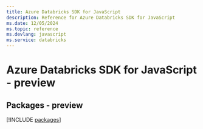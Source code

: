 ```yaml
---
title: Azure Databricks SDK for JavaScript
description: Reference for Azure Databricks SDK for JavaScript
ms.date: 12/05/2024
ms.topic: reference
ms.devlang: javascript
ms.service: databricks
---
```

# Azure Databricks SDK for JavaScript - preview
## Packages - preview
[!INCLUDE [packages](databricks-index.md)]